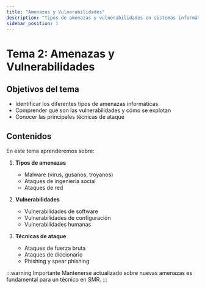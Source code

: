 ```yaml
---
title: "Amenazas y Vulnerabilidades"
description: "Tipos de amenazas y vulnerabilidades en sistemas informáticos"
sidebar_position: 1
---
```


# Tema 2: Amenazas y Vulnerabilidades

## Objetivos del tema

- Identificar los diferentes tipos de amenazas informáticas
- Comprender qué son las vulnerabilidades y cómo se explotan
- Conocer las principales técnicas de ataque

## Contenidos

En este tema aprenderemos sobre:

1. **Tipos de amenazas**
   - Malware (virus, gusanos, troyanos)
   - Ataques de ingeniería social
   - Ataques de red

2. **Vulnerabilidades**
   - Vulnerabilidades de software
   - Vulnerabilidades de configuración
   - Vulnerabilidades humanas

3. **Técnicas de ataque**
   - Ataques de fuerza bruta
   - Ataques de diccionario
   - Phishing y spear phishing

:::warning Importante
Mantenerse actualizado sobre nuevas amenazas es fundamental para un técnico en SMR.
:::
